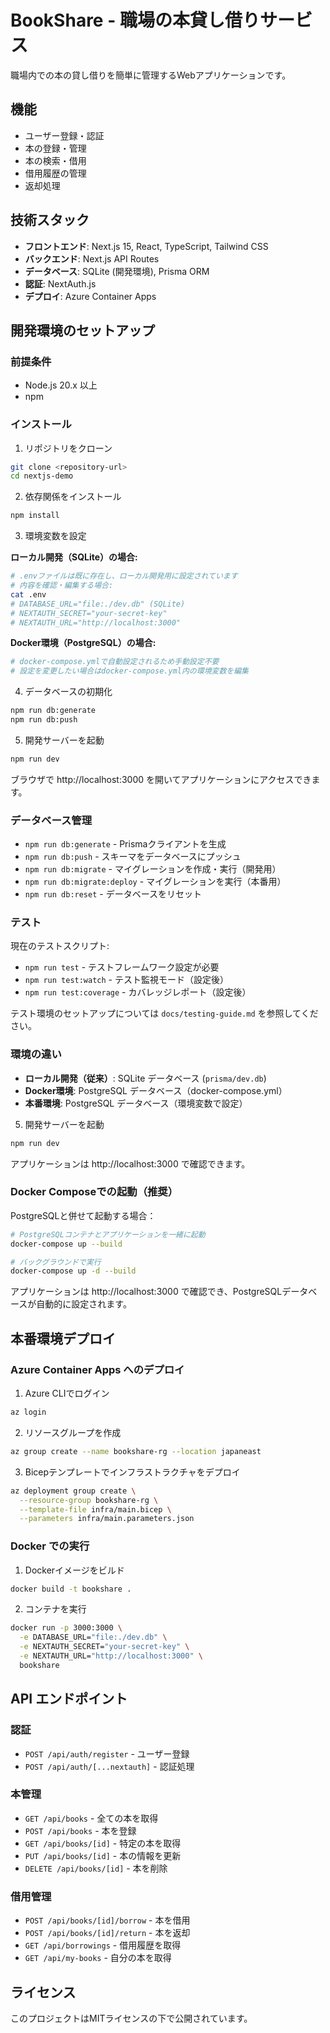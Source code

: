 # BookShare - 職場の本貸し借りサービス

職場内での本の貸し借りを簡単に管理するWebアプリケーションです。

## 機能

- ユーザー登録・認証
- 本の登録・管理
- 本の検索・借用
- 借用履歴の管理
- 返却処理

## 技術スタック

- **フロントエンド**: Next.js 15, React, TypeScript, Tailwind CSS
- **バックエンド**: Next.js API Routes
- **データベース**: SQLite (開発環境), Prisma ORM
- **認証**: NextAuth.js
- **デプロイ**: Azure Container Apps

## 開発環境のセットアップ

### 前提条件

- Node.js 20.x 以上
- npm

### インストール

1. リポジトリをクローン
```bash
git clone <repository-url>
cd nextjs-demo
```

2. 依存関係をインストール
```bash
npm install
```

3. 環境変数を設定

**ローカル開発（SQLite）の場合:**
```bash
# .envファイルは既に存在し、ローカル開発用に設定されています
# 内容を確認・編集する場合:
cat .env
# DATABASE_URL="file:./dev.db" (SQLite)
# NEXTAUTH_SECRET="your-secret-key"
# NEXTAUTH_URL="http://localhost:3000"
```

**Docker環境（PostgreSQL）の場合:**
```bash
# docker-compose.ymlで自動設定されるため手動設定不要
# 設定を変更したい場合はdocker-compose.yml内の環境変数を編集
```

4. データベースの初期化
```bash
npm run db:generate
npm run db:push
```

5. 開発サーバーを起動
```bash
npm run dev
```

ブラウザで http://localhost:3000 を開いてアプリケーションにアクセスできます。

### データベース管理

- `npm run db:generate` - Prismaクライアントを生成
- `npm run db:push` - スキーマをデータベースにプッシュ
- `npm run db:migrate` - マイグレーションを作成・実行（開発用）
- `npm run db:migrate:deploy` - マイグレーションを実行（本番用）
- `npm run db:reset` - データベースをリセット

### テスト

現在のテストスクリプト:
- `npm run test` - テストフレームワーク設定が必要
- `npm run test:watch` - テスト監視モード（設定後）
- `npm run test:coverage` - カバレッジレポート（設定後）

テスト環境のセットアップについては `docs/testing-guide.md` を参照してください。

### 環境の違い

- **ローカル開発（従来）**: SQLite データベース (`prisma/dev.db`)
- **Docker環境**: PostgreSQL データベース（docker-compose.yml）
- **本番環境**: PostgreSQL データベース（環境変数で設定）

5. 開発サーバーを起動
```bash
npm run dev
```

アプリケーションは http://localhost:3000 で確認できます。

### Docker Composeでの起動（推奨）

PostgreSQLと併せて起動する場合：

```bash
# PostgreSQLコンテナとアプリケーションを一緒に起動
docker-compose up --build

# バックグラウンドで実行
docker-compose up -d --build
```

アプリケーションは http://localhost:3000 で確認でき、PostgreSQLデータベースが自動的に設定されます。

## 本番環境デプロイ

### Azure Container Apps へのデプロイ

1. Azure CLIでログイン
```bash
az login
```

2. リソースグループを作成
```bash
az group create --name bookshare-rg --location japaneast
```

3. Bicepテンプレートでインフラストラクチャをデプロイ
```bash
az deployment group create \
  --resource-group bookshare-rg \
  --template-file infra/main.bicep \
  --parameters infra/main.parameters.json
```

### Docker での実行

1. Dockerイメージをビルド
```bash
docker build -t bookshare .
```

2. コンテナを実行
```bash
docker run -p 3000:3000 \
  -e DATABASE_URL="file:./dev.db" \
  -e NEXTAUTH_SECRET="your-secret-key" \
  -e NEXTAUTH_URL="http://localhost:3000" \
  bookshare
```

## API エンドポイント

### 認証
- `POST /api/auth/register` - ユーザー登録
- `POST /api/auth/[...nextauth]` - 認証処理

### 本管理
- `GET /api/books` - 全ての本を取得
- `POST /api/books` - 本を登録
- `GET /api/books/[id]` - 特定の本を取得
- `PUT /api/books/[id]` - 本の情報を更新
- `DELETE /api/books/[id]` - 本を削除

### 借用管理
- `POST /api/books/[id]/borrow` - 本を借用
- `POST /api/books/[id]/return` - 本を返却
- `GET /api/borrowings` - 借用履歴を取得
- `GET /api/my-books` - 自分の本を取得

## ライセンス

このプロジェクトはMITライセンスの下で公開されています。
